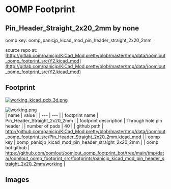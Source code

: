 # OOMP Footprint  
## Pin_Header_Straight_2x20_2mm  by none  
  
oomp key: oomp_panicjp_kicad_mod_pin_header_straight_2x20_2mm  
  
source repo at: [http://gitlab.com/panicjp/KiCad_Mod.pretty/blob/master/tmp/data//oomlout_oomp_footprint_src/Y2.kicad_mod](http://gitlab.com/panicjp/KiCad_Mod.pretty/blob/master/tmp/data//oomlout_oomp_footprint_src/Y2.kicad_mod)  
## Footprint  
  
[![working_kicad_pcb_3d.png](working_kicad_pcb_3d_600.png)](working_kicad_pcb_3d.png)  
  
[![working.png](working_600.png)](working.png)  
| name | value | 
| --- | --- | 
| footprint name | Pin_Header_Straight_2x20_2mm | 
| footprint description | Through hole pin header | 
| number of pads | 40 | 
| github path | http://github.com/panicjp/KiCad_Mod.pretty/blob/master/tmp/data//oomlout_oomp_footprint_src/Pin_Header_Straight_2x20_2mm.kicad_mod | 
| oomp key | oomp_panicjp_kicad_mod_pin_header_straight_2x20_2mm | 
| oomp bot github | https://github.com/oomlout/oomlout_oomp_footprint_bot/tree/main/tmp/data//oomlout_oomp_footprint_src/footprints/panicjp_kicad_mod_pin_header_straight_2x20_2mm/working | 
## Images  
